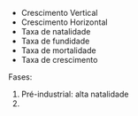 - Crescimento Vertical
- Crescimento Horizontal
- Taxa de natalidade
- Taxa de fundidade
- Taxa de mortalidade
- Taxa de crescimento 

Fases:

1. Pré-industrial: alta natalidade 
2. 